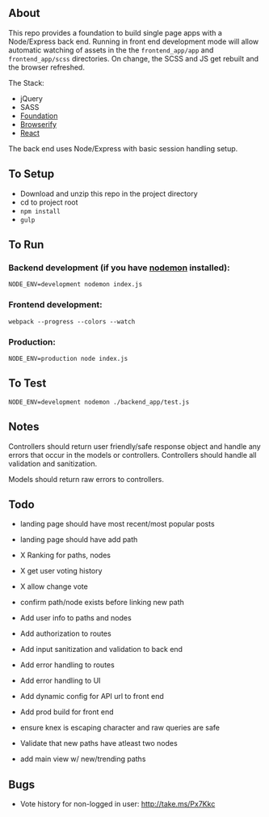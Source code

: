## About
This repo provides a foundation to build single page apps with a Node/Express back end. Running in front end development mode will allow automatic watching of assets in the the `frontend_app/app` and `frontend_app/scss` directories. On change, the SCSS and JS get rebuilt and the browser refreshed.

The Stack:
* jQuery
* SASS
* [Foundation](http://foundation.zurb.com/)
* [Browserify](http://browserify.org/)
* [React](https://facebook.github.io/react/)

The back end uses Node/Express with basic session handling setup.

## To Setup

* Download and unzip this repo in the project directory
* cd to project root
* `npm install`
* `gulp`

## To Run

### Backend development (if you have [nodemon](https://github.com/remy/nodemon) installed):
```
NODE_ENV=development nodemon index.js
```

### Frontend development:
```
webpack --progress --colors --watch
```

### Production:
```
NODE_ENV=production node index.js
```

## To Test

`NODE_ENV=development nodemon ./backend_app/test.js`

## Notes

Controllers should return user friendly/safe response object and handle any errors that occur in the models or controllers. Controllers should handle all validation and sanitization.

Models should return raw errors to controllers.

## Todo

* landing page should have most recent/most popular posts
* landing page should have add path

* X Ranking for paths, nodes
* X get user voting history
* X allow change vote
* confirm path/node exists before linking new path
* Add user info to paths and nodes
* Add authorization to routes
* Add input sanitization and validation to back end
* Add error handling to routes
* Add error handling to UI
* Add dynamic config for API url to front end
* Add prod build for front end
* ensure knex is escaping character and raw queries are safe
* Validate that new paths have atleast two nodes
* add main view w/ new/trending paths

## Bugs

* Vote history for non-logged in user: http://take.ms/Px7Kkc